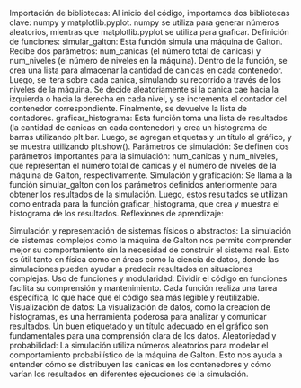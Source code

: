 Importación de bibliotecas: Al inicio del código, importamos dos bibliotecas clave: numpy y matplotlib.pyplot. numpy se utiliza para generar números aleatorios, mientras que matplotlib.pyplot se utiliza para graficar.
Definición de funciones:
simular_galton: Esta función simula una máquina de Galton. Recibe dos parámetros: num_canicas (el número total de canicas) y num_niveles (el número de niveles en la máquina). Dentro de la función, se crea una lista para almacenar la cantidad de canicas en cada contenedor. Luego, se itera sobre cada canica, simulando su recorrido a través de los niveles de la máquina. Se decide aleatoriamente si la canica cae hacia la izquierda o hacia la derecha en cada nivel, y se incrementa el contador del contenedor correspondiente. Finalmente, se devuelve la lista de contadores.
graficar_histograma: Esta función toma una lista de resultados (la cantidad de canicas en cada contenedor) y crea un histograma de barras utilizando plt.bar. Luego, se agregan etiquetas y un título al gráfico, y se muestra utilizando plt.show().
Parámetros de simulación: Se definen dos parámetros importantes para la simulación: num_canicas y num_niveles, que representan el número total de canicas y el número de niveles de la máquina de Galton, respectivamente.
Simulación y graficación: Se llama a la función simular_galton con los parámetros definidos anteriormente para obtener los resultados de la simulación. Luego, estos resultados se utilizan como entrada para la función graficar_histograma, que crea y muestra el histograma de los resultados.
Reflexiones de aprendizaje:

Simulación y representación de sistemas físicos o abstractos: La simulación de sistemas complejos como la máquina de Galton nos permite comprender mejor su comportamiento sin la necesidad de construir el sistema real. Esto es útil tanto en física como en áreas como la ciencia de datos, donde las simulaciones pueden ayudar a predecir resultados en situaciones complejas.
Uso de funciones y modularidad: Dividir el código en funciones facilita su comprensión y mantenimiento. Cada función realiza una tarea específica, lo que hace que el código sea más legible y reutilizable.
Visualización de datos: La visualización de datos, como la creación de histogramas, es una herramienta poderosa para analizar y comunicar resultados. Un buen etiquetado y un título adecuado en el gráfico son fundamentales para una comprensión clara de los datos.
Aleatoriedad y probabilidad: La simulación utiliza números aleatorios para modelar el comportamiento probabilístico de la máquina de Galton. Esto nos ayuda a entender cómo se distribuyen las canicas en los contenedores y cómo varían los resultados en diferentes ejecuciones de la simulación.
